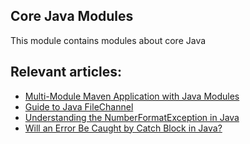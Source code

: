 ## Core Java Modules

This module contains modules about core Java

## Relevant articles:

- [Multi-Module Maven Application with Java Modules](https://www.baeldung.com/maven-multi-module-project-java-jpms)
- [Guide to Java FileChannel](https://www.baeldung.com/java-filechannel)
- [Understanding the NumberFormatException in Java](https://www.baeldung.com/java-number-format-exception)
- [Will an Error Be Caught by Catch Block in Java?](https://www.baeldung.com/java-error-catch)
